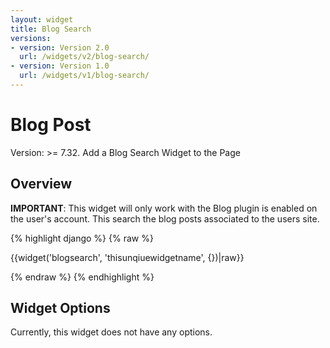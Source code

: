 ```yaml
---
layout: widget
title: Blog Search
versions:
- version: Version 2.0
  url: /widgets/v2/blog-search/
- version: Version 1.0
  url: /widgets/v1/blog-search/
---
```


# Blog Post

Version: >= 7.32. Add a Blog Search Widget to the Page

## Overview

**IMPORTANT**: This widget will only work with the Blog plugin is enabled on the user's account. This search the blog posts associated to the users site.

{% highlight django %}
{% raw %}

  {{widget('blogsearch', 'thisunqiuewidgetname', {})|raw}}

{% endraw %}
{% endhighlight %}

## Widget Options

Currently, this widget does not have any options.
